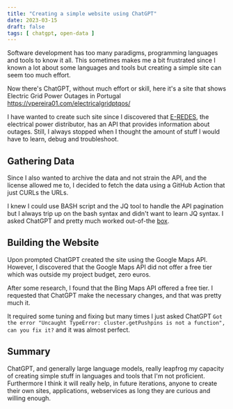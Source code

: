 ```yaml
---
title: "Creating a simple website using ChatGPT"
date: 2023-03-15
draft: false
tags: [ chatgpt, open-data ]
---
```


Software development has too many paradigms, programming languages and tools to know it all. This sometimes makes me a bit frustrated since I known a lot about some languages and tools but creating a simple site can seem too much effort. 

Now there's ChatGPT, without much effort or skill, here it's a site that shows Electric Grid Power Outages in Portugal https://vpereira01.com/electricalgridptqos/

I have wanted to create such site since I discovered that [E-REDES](https://www.e-redes.pt/en/about-us), the electrical power distributor, has an API that provides information about outages. Still, I always stopped when I thought the amount of stuff I would have to learn, debug and troubleshoot.

## Gathering Data

Since I also wanted to archive the data and not strain the API, and the license allowed me to, I decided to fetch the data using a GitHub Action that just CURLs the URLs.

I knew I could use BASH script and the JQ tool to handle the API pagination but I always trip up on the bash syntax and didn't want to learn JQ syntax. I asked ChatGPT and pretty much worked out-of-the [box](https://github.com/vpereira01/electricalgridptqos/blob/master/.github/workflows/fetch.sh).

## Building the Website

Upon prompted ChatGPT created the site using the Google Maps API. However, I discovered that the Google Maps API did not offer a free tier which was outside my project budget, zero euros.

After some research, I found that the Bing Maps API offered a free tier. I requested that ChatGPT make the necessary changes, and that was pretty much it.

It required some tuning and fixing but many times I just asked ChatGPT `Got the error "Uncaught TypeError: cluster.getPushpins is not a function", can you fix it?` and it was almost perfect.

## Summary

ChatGPT, and generally large language models, really leapfrog my capacity of creating simple stuff in languages and tools that I'm not proficient. Furthermore I think it will really help, in future iterations, anyone to create their own sites, applications, webservices as long they are curious and willing enough.